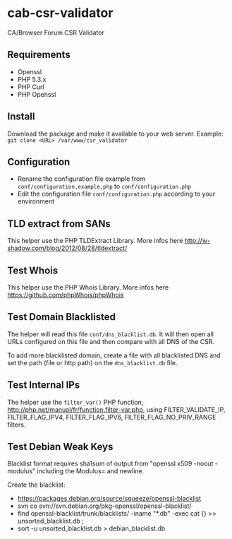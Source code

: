# cab-csr-validator
CA/Browser Forum CSR Validator

## Requirements
* Openssl
* PHP 5.3.x
* PHP Curl
* PHP Openssl

## Install
Download the package and make it available to your web server.
Example: `git clone <URL> /var/www/csr_validator`

## Configuration
* Rename the configuration file example from `conf/configuration.example.php` to `conf/configuration.php`
* Edit the configuration file `conf/configuration.php` according to your environment

## TLD extract from SANs 
This helper use the PHP TLDExtract Library. More infos here http://w-shadow.com/blog/2012/08/28/tldextract/

## Test Whois
This helper use the PHP Whois Library. More infos here https://github.com/phpWhois/phpWhois

## Test Domain Blacklisted
The helper will read this file `conf/dns_blacklist.db`. It will then open all URLs configured on this file and then compare with all DNS of the CSR.

To add more blacklisted domain, create a file with all blacklisted DNS and set the path (file or http path) on the `dns_blacklist.db` file.

## Test Internal IPs
The helper use the `filter_var()` PHP function, http://php.net/manual/fr/function.filter-var.php, using FILTER_VALIDATE_IP, FILTER_FLAG_IPV4, FILTER_FLAG_IPV6, FILTER_FLAG_NO_PRIV_RANGE filters.

## Test Debian Weak Keys
Blacklist format requires sha1sum of output from "openssl x509 -noout -modulus" including the Modulus= and newline.

Create the blacklist:
* https://packages.debian.org/source/squeeze/openssl-blacklist
* svn co svn://svn.debian.org/pkg-openssl/openssl-blacklist/
* find openssl-blacklist/trunk/blacklists/ -iname "*.db" -exec cat {} >> unsorted_blacklist.db \;
* sort -u unsorted_blacklist.db > debian_blacklist.db
